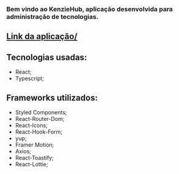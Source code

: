 ### Bem vindo ao KenzieHub, aplicação desenvolvida para administração de tecnologias.

## <a href="formulario-de-cadastro-zimwolfgang7k.vercel.app/">Link da aplicação/</a>

## Tecnologias usadas:

- React;
- Typescript;

## Frameworks utilizados:

- Styled Components;
- React-Router-Dom;
- React-Icons;
- React-Hook-Form;
- yup;
- Framer Motion;
- Axios;
- React-Toastify;
- React-Lottie;

